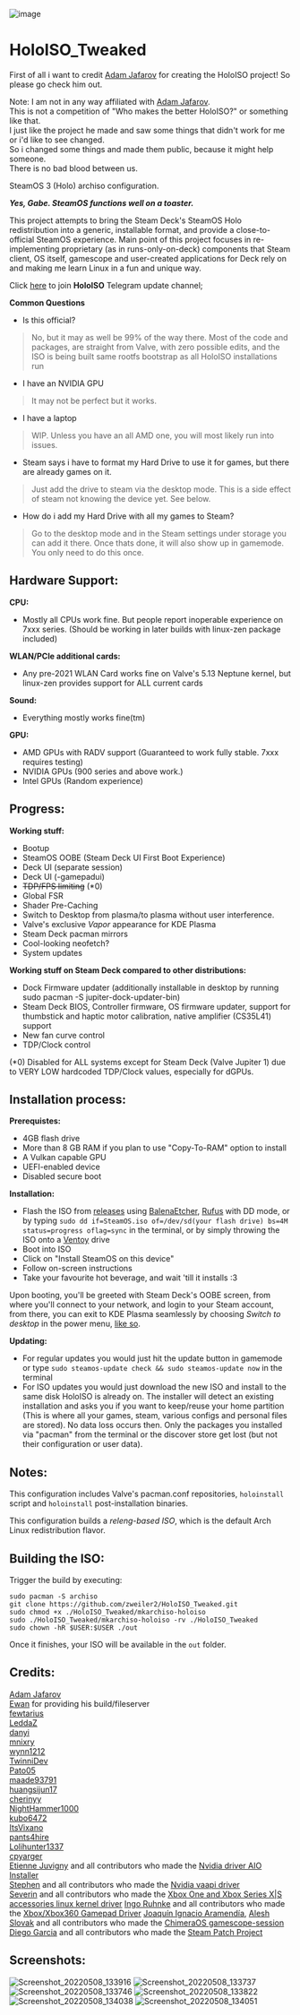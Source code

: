 ![image](https://user-images.githubusercontent.com/97450182/167457908-07be1a60-7e86-4bef-b7f0-6bd19efd8b24.png)
# HoloISO_Tweaked
First of all i want to credit [Adam Jafarov](https://github.com/theVakhovskeIsTaken) for creating the HoloISO project! So please go check him out.

Note: I am not in any way affiliated with [Adam Jafarov](https://github.com/theVakhovskeIsTaken).  
This is not a competition of "Who makes the better HoloISO?" or something like that.  
I just like the project he made and saw some things that didn't work for me or i'd like to see changed.  
So i changed some things and made them public, because it might help someone.  
There is no bad blood between us.

SteamOS 3 (Holo) archiso configuration.

***Yes, Gabe. SteamOS functions well on a toaster.***

This project attempts to bring the Steam Deck's SteamOS Holo redistribution into a generic, installable format, and provide a close-to-official SteamOS experience.
Main point of this project focuses in re-implementing proprietary (as in runs-only-on-deck) components that Steam client, OS itself, gamescope and user-created applications for Deck rely on and making me learn Linux in a fun and unique way.

Click [here](https://t.me/HoloISO) to join **HoloISO** Telegram update channel;

**Common Questions**

- Is this official?
> No, but it may as well be 99% of the way there. Most of the code and packages, are straight from Valve, with zero possible edits, and the ISO is being built same rootfs bootstrap as all HoloISO installations run
- I have an NVIDIA GPU
> It may not be perfect but it works.
- I have a laptop
> WIP. Unless you have an all AMD one, you will most likely run into issues.
- Steam says i have to format my Hard Drive to use it for games, but there are already games on it.
> Just add the drive to steam via the desktop mode. This is a side effect of steam not knowing the device yet. See below.
- How do i add my Hard Drive with all my games to Steam?
> Go to the desktop mode and in the Steam settings under storage you can add it there. Once thats done, it will also show up in gamemode. You only need to do this once.

Hardware Support:
-
**CPU:**
- Mostly all CPUs work fine. But people report inoperable experience on 7xxx series. (Should be working in later builds with linux-zen package included)

**WLAN/PCIe additional cards:**
- Any pre-2021 WLAN Card works fine on Valve's 5.13 Neptune kernel, but linux-zen provides support for ALL current cards

**Sound:**
- Everything mostly works fine(tm)

**GPU:**
- AMD GPUs with RADV support (Guaranteed to work fully stable. 7xxx requires testing)
- NVIDIA GPUs (900 series and above work.)
- Intel GPUs (Random experience)

Progress:
-
**Working stuff:**
- Bootup
- SteamOS OOBE (Steam Deck UI First Boot Experience)
- Deck UI (separate session)
- Deck UI (-gamepadui)
- ~~TDP/FPS limiting~~ (*0)
- Global FSR
- Shader Pre-Caching
- Switch to Desktop from plasma/to plasma without user interference.
- Valve's exclusive *Vapor* appearance for KDE Plasma
- Steam Deck pacman mirrors
- Cool-looking neofetch?
- System updates

**Working stuff on Steam Deck compared to other distributions:**
- Dock Firmware updater (additionally installable in desktop by running sudo pacman -S jupiter-dock-updater-bin)
- Steam Deck BIOS, Controller firmware, OS firmware updater, support for thumbstick and haptic motor calibration, native amplifier (CS35L41) support
- New fan curve control
- TDP/Clock control

(*0) Disabled for ALL systems except for Steam Deck (Valve Jupiter 1) due to VERY LOW hardcoded TDP/Clock values, especially for dGPUs.

Installation process:
-
**Prerequistes:**
- 4GB flash drive
- More than 8 GB RAM if you plan to use "Copy-To-RAM" option to install
- A Vulkan capable GPU
- UEFI-enabled device
- Disabled secure boot

**Installation:**
- Flash the ISO from [releases](https://github.com/zweiler2/HoloISO_Tweaked/releases) using [BalenaEtcher](https://etcher.balena.io), [Rufus](https://rufus.ie) with DD mode, or by typing `sudo dd if=SteamOS.iso of=/dev/sd(your flash drive) bs=4M status=progress oflag=sync` in the terminal, or by simply throwing the ISO onto a [Ventoy](https://www.ventoy.net) drive
- Boot into ISO
- Click on "Install SteamOS on this device"
- Follow on-screen instructions
- Take your favourite hot beverage, and wait 'till it installs :3

Upon booting, you'll be greeted with Steam Deck's OOBE screen, from where you'll connect to your network, and login to your Steam account, from there, you can exit to KDE Plasma seamlessly by choosing *Switch to desktop* in the power menu, [like so](https://www.youtube.com/watch?v=smfwna2iHho).

**Updating:**
- For regular updates you would just hit the update button in gamemode or type `sudo steamos-update check && sudo steamos-update now` in the terminal
- For ISO updates you would just download the new ISO and install to the same disk HoloISO is already on. The installer will detect an existing installation and asks you if you want to keep/reuse your home partition (This is where all your games, steam, various configs and personal files are stored). No data loss occurs then. Only the packages you installed via "pacman" from the terminal or the discover store get lost (but not their configuration or user data).

Notes:
-

This configuration includes Valve's pacman.conf repositories, `holoinstall` script and `holoinstall` post-installation binaries.

This configuration builds a *releng-based ISO*, which is the default Arch Linux redistribution flavor.

Building the ISO:
-
Trigger the build by executing:
```
sudo pacman -S archiso
git clone https://github.com/zweiler2/HoloISO_Tweaked.git
sudo chmod +x ./HoloISO_Tweaked/mkarchiso-holoiso
sudo ./HoloISO_Tweaked/mkarchiso-holoiso -rv ./HoloISO_Tweaked
sudo chown -hR $USER:$USER ./out 
```
Once it finishes, your ISO will be available in the `out` folder.

Credits:
-
[Adam Jafarov](https://github.com/theVakhovskeIsTaken)  
[Ewan](https://github.com/Ew4n1011) for providing his build/fileserver  
[fewtarius](https://github.com/fewtarius)  
[LeddaZ](https://github.com/LeddaZ)  
[danyi](https://github.com/danyi)  
[mnixry](https://github.com/mnixry)  
[wynn1212](https://github.com/wynn1212)  
[TwinniDev](https://github.com/TwinniDev)  
[Pato05](https://github.com/Pato05)  
[maade93791](https://github.com/maade93791)  
[huangsijun17](https://github.com/huangsijun17)  
[cherinyy](https://github.com/cherinyy)  
[NightHammer1000](https://github.com/NightHammer1000)  
[kubo6472](https://github.com/kubo6472)  
[ItsVixano](https://github.com/ItsVixano)  
[pants4hire](https://github.com/pants4hire)  
[Lolihunter1337](https://github.com/Lolihunter1337)  
[cpyarger](https://github.com/cpyarger)  
[Etienne Juvigny](https://github.com/Tk-Glitch) and all contributors who made the [Nvidia driver AIO Installer](https://github.com/Frogging-Family/nvidia-all)  
[Stephen](https://github.com/elFarto) and all contributors who made the [Nvidia vaapi driver](https://github.com/elFarto/nvidia-vaapi-driver)  
[Severin](https://github.com/medusalix) and all contributors who made the [Xbox One and Xbox Series X|S accessories linux kernel driver](https://github.com/medusalix/xone)
[Ingo Ruhnke](https://github.com/Grumbel) and all contributors who made the [Xbox/Xbox360 Gamepad Driver](https://github.com/xboxdrv/xboxdrv)
[Joaquín Ignacio Aramendía](https://github.com/Samsagax), [Alesh Slovak](https://github.com/alkazar) and all contributors who made the [ChimeraOS gamescope-session](https://github.com/ChimeraOS/gamescope-session)
[Diego Garcia](https://github.com/corando98) and all contributors who made the [Steam Patch Project](https://github.com/corando98/steam-patch)

Screenshots:
-
![Screenshot_20220508_133916](https://user-images.githubusercontent.com/97450182/167292656-1679e007-4701-4a3c-89ee-2104b5eb12cd.png)
![Screenshot_20220508_133737](https://user-images.githubusercontent.com/97450182/167292672-8bc9032d-4a21-4528-ab7e-b9dbc25a0664.png)
![Screenshot_20220508_133746](https://user-images.githubusercontent.com/97450182/167292722-a68806c1-5768-4790-a8e7-108d7c72bb08.png)
![Screenshot_20220508_133822](https://user-images.githubusercontent.com/97450182/167292731-86fed590-0260-4c5e-ac13-05d284b5fd24.png)
![Screenshot_20220508_134038](https://user-images.githubusercontent.com/97450182/167292734-90036b5f-2571-438e-8951-8d731cd4ae93.png)
![Screenshot_20220508_134051](https://user-images.githubusercontent.com/97450182/167292738-a70d266f-814d-4352-8d38-b920ae3f3381.png)
